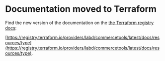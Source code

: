 # Documentation moved to Terraform

Find the new version of the documentation on the [the Terraform registry docs](https://registry.terraform.io/providers/labd/commercetools/latest/docs/resources/type):

 [https://registry.terraform.io/providers/labd/commercetools/latest/docs/resources/type](https://registry.terraform.io/providers/labd/commercetools/latest/docs/resources/type).
